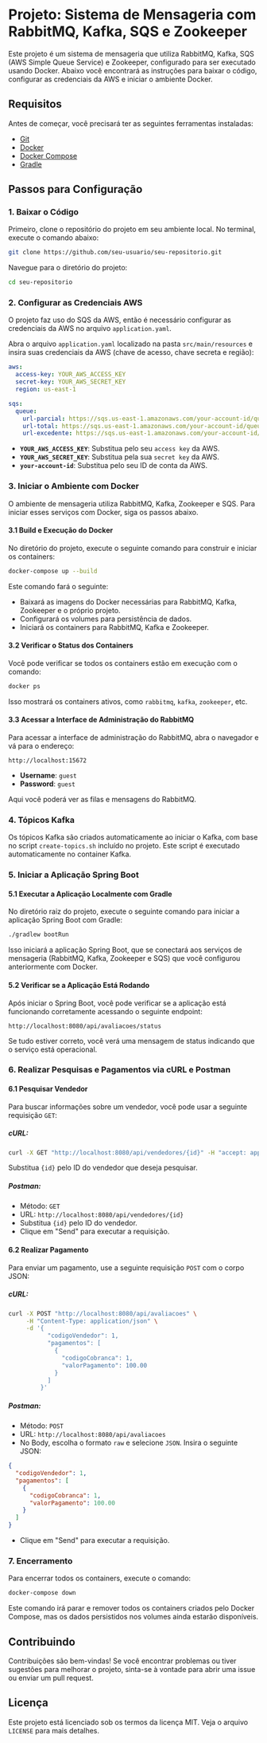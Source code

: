 # Projeto: Sistema de Mensageria com RabbitMQ, Kafka, SQS e Zookeeper

Este projeto é um sistema de mensageria que utiliza RabbitMQ, Kafka, SQS (AWS Simple Queue Service) e Zookeeper, configurado para ser executado usando Docker. Abaixo você encontrará as instruções para baixar o código, configurar as credenciais da AWS e iniciar o ambiente Docker.

## Requisitos

Antes de começar, você precisará ter as seguintes ferramentas instaladas:

- [Git](https://git-scm.com/)
- [Docker](https://docs.docker.com/get-docker/)
- [Docker Compose](https://docs.docker.com/compose/install/)
- [Gradle](https://gradle.org/install/)

## Passos para Configuração

### 1. Baixar o Código

Primeiro, clone o repositório do projeto em seu ambiente local. No terminal, execute o comando abaixo:

```bash
git clone https://github.com/seu-usuario/seu-repositorio.git
```

Navegue para o diretório do projeto:

```bash
cd seu-repositorio
```

### 2. Configurar as Credenciais AWS

O projeto faz uso do SQS da AWS, então é necessário configurar as credenciais da AWS no arquivo `application.yaml`.

Abra o arquivo `application.yaml` localizado na pasta `src/main/resources` e insira suas credenciais da AWS (chave de acesso, chave secreta e região):

```yaml
aws:
  access-key: YOUR_AWS_ACCESS_KEY
  secret-key: YOUR_AWS_SECRET_KEY
  region: us-east-1

sqs:
  queue:
    url-parcial: https://sqs.us-east-1.amazonaws.com/your-account-id/queue-parcial
    url-total: https://sqs.us-east-1.amazonaws.com/your-account-id/queue-total
    url-excedente: https://sqs.us-east-1.amazonaws.com/your-account-id/queue-excedente
```

- **`YOUR_AWS_ACCESS_KEY`**: Substitua pelo seu `access key` da AWS.
- **`YOUR_AWS_SECRET_KEY`**: Substitua pela sua `secret key` da AWS.
- **`your-account-id`**: Substitua pelo seu ID de conta da AWS.

### 3. Iniciar o Ambiente com Docker

O ambiente de mensageria utiliza RabbitMQ, Kafka, Zookeeper e SQS. Para iniciar esses serviços com Docker, siga os passos abaixo.

#### 3.1 Build e Execução do Docker

No diretório do projeto, execute o seguinte comando para construir e iniciar os containers:

```bash
docker-compose up --build
```

Este comando fará o seguinte:

- Baixará as imagens do Docker necessárias para RabbitMQ, Kafka, Zookeeper e o próprio projeto.
- Configurará os volumes para persistência de dados.
- Iniciará os containers para RabbitMQ, Kafka e Zookeeper.

#### 3.2 Verificar o Status dos Containers

Você pode verificar se todos os containers estão em execução com o comando:

```bash
docker ps
```

Isso mostrará os containers ativos, como `rabbitmq`, `kafka`, `zookeeper`, etc.

#### 3.3 Acessar a Interface de Administração do RabbitMQ

Para acessar a interface de administração do RabbitMQ, abra o navegador e vá para o endereço:

```
http://localhost:15672
```

- **Username**: `guest`
- **Password**: `guest`

Aqui você poderá ver as filas e mensagens do RabbitMQ.

### 4. Tópicos Kafka

Os tópicos Kafka são criados automaticamente ao iniciar o Kafka, com base no script `create-topics.sh` incluído no projeto. Este script é executado automaticamente no container Kafka.

### 5. Iniciar a Aplicação Spring Boot

#### 5.1 Executar a Aplicação Localmente com Gradle

No diretório raiz do projeto, execute o seguinte comando para iniciar a aplicação Spring Boot com Gradle:

```bash
./gradlew bootRun
```

Isso iniciará a aplicação Spring Boot, que se conectará aos serviços de mensageria (RabbitMQ, Kafka, Zookeeper e SQS) que você configurou anteriormente com Docker.

#### 5.2 Verificar se a Aplicação Está Rodando

Após iniciar o Spring Boot, você pode verificar se a aplicação está funcionando corretamente acessando o seguinte endpoint:

```
http://localhost:8080/api/avaliacoes/status
```

Se tudo estiver correto, você verá uma mensagem de status indicando que o serviço está operacional.

### 6. Realizar Pesquisas e Pagamentos via cURL e Postman

#### 6.1 Pesquisar Vendedor

Para buscar informações sobre um vendedor, você pode usar a seguinte requisição `GET`:

##### cURL:
```bash
curl -X GET "http://localhost:8080/api/vendedores/{id}" -H "accept: application/json"
```

Substitua `{id}` pelo ID do vendedor que deseja pesquisar.

##### Postman:
- Método: `GET`
- URL: `http://localhost:8080/api/vendedores/{id}`
- Substitua `{id}` pelo ID do vendedor.
- Clique em "Send" para executar a requisição.

#### 6.2 Realizar Pagamento

Para enviar um pagamento, use a seguinte requisição `POST` com o corpo JSON:

##### cURL:
```bash
curl -X POST "http://localhost:8080/api/avaliacoes" \
     -H "Content-Type: application/json" \
     -d '{
           "codigoVendedor": 1,
           "pagamentos": [
             {
               "codigoCobranca": 1,
               "valorPagamento": 100.00
             }
           ]
         }'
```

##### Postman:
- Método: `POST`
- URL: `http://localhost:8080/api/avaliacoes`
- No Body, escolha o formato `raw` e selecione `JSON`. Insira o seguinte JSON:

```json
{
  "codigoVendedor": 1,
  "pagamentos": [
    {
      "codigoCobranca": 1,
      "valorPagamento": 100.00
    }
  ]
}
```

- Clique em "Send" para executar a requisição.

### 7. Encerramento

Para encerrar todos os containers, execute o comando:

```bash
docker-compose down
```

Este comando irá parar e remover todos os containers criados pelo Docker Compose, mas os dados persistidos nos volumes ainda estarão disponíveis.

## Contribuindo

Contribuições são bem-vindas! Se você encontrar problemas ou tiver sugestões para melhorar o projeto, sinta-se à vontade para abrir uma issue ou enviar um pull request.

## Licença

Este projeto está licenciado sob os termos da licença MIT. Veja o arquivo `LICENSE` para mais detalhes.
